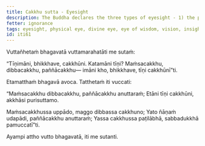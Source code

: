 ```yaml
---
title: Cakkhu sutta - Eyesight
description: The Buddha declares the three types of eyesight - 1) the physical eye, 2) the divine eye, and 3) the eye of wisdom. The eye of wisdom is unsurpassed.
fetter: ignorance
tags: eyesight, physical eye, divine eye, eye of wisdom, vision, insight, iti, iti50-99
id: iti61
---
```


Vuttañhetaṁ bhagavatā vuttamarahatāti me sutaṁ:

“Tīṇimāni, bhikkhave, cakkhūni. Katamāni tīṇi? Maṁsacakkhu, dibbacakkhu, paññācakkhu— imāni kho, bhikkhave, tīṇi cakkhūnī”ti.

Etamatthaṁ bhagavā avoca. Tatthetaṁ iti vuccati:

“Maṁsacakkhu dibbacakkhu,
paññācakkhu anuttaraṁ;
Etāni tīṇi cakkhūni,
akkhāsi purisuttamo.

Maṁsacakkhussa uppādo,
maggo dibbassa cakkhuno;
Yato ñāṇaṁ udapādi,
paññācakkhu anuttaraṁ;
Yassa cakkhussa paṭilābhā,
sabbadukkhā pamuccatī”ti.

Ayampi attho vutto bhagavatā, iti me sutanti.
